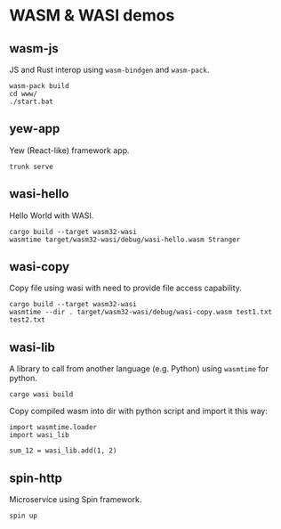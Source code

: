 # WASM & WASI demos

## wasm-js
JS and Rust interop using `wasm-bindgen` and `wasm-pack`.

```
wasm-pack build
cd www/
./start.bat
```

## yew-app
Yew (React-like) framework app.

```
trunk serve
```

## wasi-hello
Hello World with WASI.

```
cargo build --target wasm32-wasi
wasmtime target/wasm32-wasi/debug/wasi-hello.wasm Stranger
```

## wasi-copy
Copy file using wasi with need to provide file access capability.

```
cargo build --target wasm32-wasi
wasmtime --dir . target/wasm32-wasi/debug/wasi-copy.wasm test1.txt test2.txt
```

## wasi-lib
A library to call from another language (e.g. Python) using `wasmtime` for python.

```
cargo wasi build
```

Copy compiled wasm into dir with python script and import it this way:
```
import wasmtime.loader
import wasi_lib

sum_12 = wasi_lib.add(1, 2)
```

## spin-http
Microservice using Spin framework.

```
spin up
```
